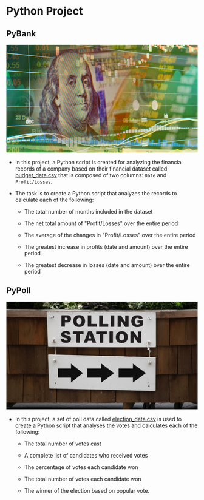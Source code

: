 # Python Project

## PyBank

![Revenue](Images/revenue-per-lead.png)

* In this project, a Python script is created for analyzing the financial records of a company based on their financial dataset called [budget_data.csv](PyBank/budget_data.csv) that is composed of two columns: `Date` and `Profit/Losses`.

* The task is to create a Python script that analyzes the records to calculate each of the following:

  * The total number of months included in the dataset

  * The net total amount of "Profit/Losses" over the entire period

  * The average of the changes in "Profit/Losses" over the entire period

  * The greatest increase in profits (date and amount) over the entire period

  * The greatest decrease in losses (date and amount) over the entire period

## PyPoll

![Vote Counting](Images/Vote_counting.png)

* In this project, a set of poll data called [election_data.csv](PyPoll/election_data.csv) is used to create a Python script that analyses the votes and calculates each of the following:

  * The total number of votes cast

  * A complete list of candidates who received votes

  * The percentage of votes each candidate won

  * The total number of votes each candidate won

  * The winner of the election based on popular vote.

